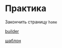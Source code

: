 # Практика

Закончить страницу `home`

[builder](https://github.com/msheiko/dz)

[шаблон](https://www.figma.com/community/file/1027542433773746190)